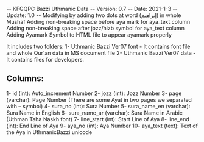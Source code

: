 -- KFGQPC Bazzi Uthmanic Data
-- Version: 0.7
-- Date: 2021-1-3
-- Update: 1.0
-- Modifying by adding two dots at word (إبراهيم) in whole Mushaf
   Adding non-breaking space before aya mark for aya_text column
   Adding non-breaking space after jozz/hizb symbol for aya_text column
   Adding Ayamark Symbol to HTML file to appear ayamark properly

It includes two folders:
1- Uthmanic Bazzi Ver07 font
	- It contains font file and whole Qur'an data in MS document file
2- Uthmanic Bazzi Ver07 data
	- It contains files for developers.

Columns:
--------
1-  id (int):	 			  Auto_increment Number
2-  jozz (int):		 		  Jozz Number
3-  page (varchar):			  Page Number (There are some Ayat in two pages we separated with – symbol)
4-  sura_no (int):			  Sura Number
5-  sura_name_en (varchar):	  Sura Name in English
6-  sura_name_ar (varchar):	  Sura Name in Arabic (Uthman Taha Naskh font)
7-  line_start (int):		  Start Line of Aya
8-  line_end (int):			  End Line of Aya
9-  aya_no (int):			  Aya Number
10- aya_text (text):		  Text of the Aya  in UthmanicBazzi unicode
